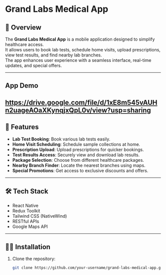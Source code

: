 # Grand Labs Medical App

## 📱 Overview
The **Grand Labs Medical App** is a mobile application designed to simplify healthcare access.  
It allows users to book lab tests, schedule home visits, upload prescriptions, view test results, and find nearby lab branches.  
The app enhances user experience with a seamless interface, real-time updates, and special offers.

---
## App Demo
https://drive.google.com/file/d/1xE8m545vAUHn2uageAOaXKynqjxQpL0v/view?usp=sharing
--- 
## 🚀 Features
- **Lab Test Booking**: Book various lab tests easily.
- **Home Visit Scheduling**: Schedule sample collections at home.
- **Prescription Upload**: Upload prescriptions for quicker bookings.
- **Test Results Access**: Securely view and download lab results.
- **Package Selection**: Choose from different healthcare packages.
- **Nearby Branch Finder**: Locate the nearest branches using maps.
- **Special Promotions**: Get access to exclusive discounts and offers.

---

## 🛠️ Tech Stack
- React Native
- Redux Toolkit
- Tailwind CSS (NativeWind)
- RESTful APIs
- Google Maps API

---

## 🧑‍💻 Installation

1. Clone the repository:
   ```bash
   git clone https://github.com/your-username/grand-labs-medical-app.git
